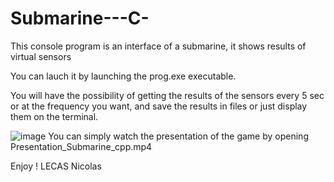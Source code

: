 # Submarine---C-

This console program is an interface of a submarine, it shows results of virtual sensors

You can lauch it by launching the prog.exe executable.

You will have the possibility of getting the results of the sensors every 5 sec or at the frequency you want, and save the results in files or just display them on the terminal.

![image](https://user-images.githubusercontent.com/90686560/166104726-22df8bd4-6321-47d8-82e5-51db6ed5ac96.png)
    You can simply watch the presentation of the game by opening Presentation_Submarine_cpp.mp4

Enjoy !
LECAS Nicolas
